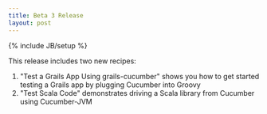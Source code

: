 ```yaml
---
title: Beta 3 Release
layout: post
---
```

{% include JB/setup %}
<!-- -*- coding: utf-8 -*- -->

This release includes two new recipes:

1. "Test a Grails App Using grails-cucumber" shows you how to get started testing a Grails app by plugging Cucumber into Groovy
1. "Test Scala Code" demonstrates driving a Scala library from Cucumber using Cucumber-JVM
